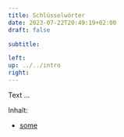```yaml
---
title: Schlüsselwörter
date: 2023-07-22T20:49:19+02:00
draft: false

subtitle: 

left: 
up: ../../intro
right: 
---
```


Text ...

Inhalt: 
* [some](../some) 